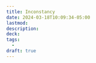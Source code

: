```yaml
---
title: Inconstancy
date: 2024-03-18T10:09:34-05:00
lastmod:
description:
deck:
tags:
  - 
draft: true
---
```


